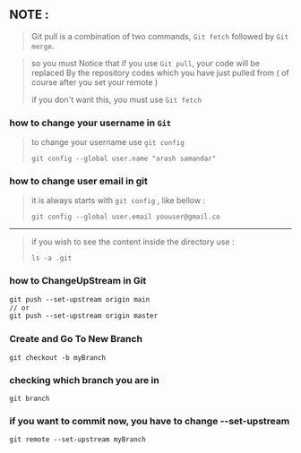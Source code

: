 ## NOTE :

> Git pull is a combination of two commands, `Git fetch` followed by `Git merge`.

> so you must Notice that if you use `Git pull`, your code will be replaced By the repository codes which you have just pulled from ( of course after you set your remote )
>
> if you don't want this, you must use `Git fetch`

### how to change your username in `Git`

> to change your username use `git config`
>
> ```
> git config --global user.name "arash samandar"
> ```

### how to change user email in git

> it is always starts with `git config` , like bellow :
>
> ```
> git config --global user.email youuser@gmail.co
> ```

----------------

> if you wish to see the content inside the directory use :
>
> ```
> ls -a .git
> ```

### how to ChangeUpStream in Git

```tex
git push --set-upstream origin main
// or
git push --set-upstream origin master
```

### Create and Go To New Branch

```text
git checkout -b myBranch
```

### checking which branch you are in

```text
git branch
```

### if you want to commit now, you have to change --set-upstream

```text
git remote --set-upstream myBranch
```

